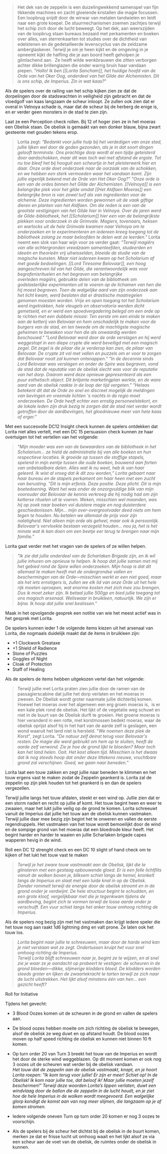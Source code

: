 >Het dek van de zeppelin is een duizelingwekkend samenspel van fijn tikkende machines en zacht gloeiende kristallen die magie focussen. Een loopbrug snijdt door de wirwar van metalen tandwielen en leidt naar een grote koepel. De stuurmechanismen zoemen zachtjes terwijl het schip zich door de lucht beweegt. Op het dek, aan weerszijden van de loopbrug staan bureaus bezaaid met perkamenten en boeken over alles, van sterrenkaarten tot studies over de dichtheid van edelstenen en de gedetailleerde levenscyclus van de zeldzame amberglaskever.
>Terwijl je om je heen kijkt en de omgeving in je opneemt kijkt de halfling die je aan boord heeft geholpen je glimlachend aan.  Ze heeft wilde wenkbrauwen die zitten verborgen achter dikke brillenglazen die onder warrig bruin haar vandaan piepen. 
>"*Hallo! Ik ben [[Lorita Sancham]], het huidige hoofd van de Orde van het Oker Oog, onderdeel van het Gilde der Alchemisten. Dit is ons schip, de Imperius. Zin in wat kaas?*"

Als de spelers over de railing van het schip kijken zien ze dat de dorpelingen door de stadswachten in veiligheid zijn gebracht en dat de vloedgolf van kaas langzaam de scheur inloopt. Ze zullen ook zien dat er overal in Velnoya schade is, maar dat de scheur bij de herberg de enige is, en er verder geen monsters in de stad te zien zijn.

Laat ze een Perception check rollen. Bij 12 of hoger zien ze in het moeras een Obelisk staan. De obelisk is gemaakt van een donker blauw, bijna zwart gesteente met gouden tekens erop.

>Lorita zegt: *"Bedankt voor jullie hulp bij het verdedigen van onze stad, jullie lijken wel door de goden gezonden, als je in dat soort dingen gelooft tenminste. Ons prachtige dorp wordt al een tijdje geteisterd door aardschokken, maar dit was toch wel met afstand de ergste. Tot nu toe bleef het bij hooguit een scheurtje in het pleisterwerk hier en daar. Onze orde doet onderzoek naar de oorzaak van de schokken, en we hebben een sterk vermoeden waar het vandaan komt. Zijn jullie eigenlijk bekend met de Orde van Het Oker Oog?"*
>*"Onze orde is een van de ordes binnen het Gilde der Alchemisten. [[Velnoya]] is een belangrijke plek voor het gilde omdat [[Het Aldfaen Moeras]] een belangrijke bron is van zowel turf als van ingredienten voor de alchemie. Deze ingredienten worden gewonnen uit de vaak giftige dieren en planten van het Aldfaen. Om die reden is een van de grootste vestigingen van het Gilde hier in Velnoya. Over de jaren werd de Gilde-bibliotheek, het [[Scholarium]] hier een van de belangrijkste plekken voor onderzoek in de Grimvale. Magiers, tovenaars, heksen en warlocks uit de hele Grimvale kwamen naar Velnoya om te onderzoeken en te experimenteren en iedereen kreeg toegang tot de bibliotheek zolang ze maar beloofden te delen wat ze leerden."*
>Lorita neemt een slok van haar wijn voor ze verder gaat: 
>*"Terwijl magiërs van alle achtergronden vreedzaam samenleefden, studeerden en ideeën en theorieën vrij uitwisselden, bloeide de studie van de magische kunsten. Maar niet iedereen kwam op het Scholarium af met goede bedoelingen. [[Lord Tiresome Belovaar]], een hoog aangeschreven lid van het Gilde, die verantwoordelijk was voor begrafenisrituelen en het begraven van belangrijke overleden magiërs, gebruikte delen van de bibliotheek om godslasterlijke experimenten uit te voeren op de lichamen van hen die hij moest begraven. Toen de walgelijke aard van zijn onderzoek aan het licht kwam, werd besloten dat er drastische maatregelen genomen moesten worden. Vrije en open toegang tot het Scholarium werd ingetrokken, hele vleugels en observatoria werden dicht gemetseld, en er werd een spoedvergadering belegd om een orde op te richten met een dubbele missie: Ten eerste om een einde te maken aan de ketterij van Belovaar en hem onschadelijk te maken voor de burgers van de stad, en ten tweede om de machtigste magische geheimen te bewaken voor hen die als onwaardig werden beschouwd."*
>*"Lord Belovaar werd door de orde verslagen en hij werd weggestopt in een diepe crypte die werd beveiligd met een magisch zegel. Dit zegel is de pilaar die je verderop kan zien, de pilaar van Belovaar. De crypte zit vol met vallen en puzzels om er voor te zorgen dat Belovaar nooit zal kunnen ontsnappen."*
> *"In de decennia sinds Lord Belovaar was verslagen en onder de Spire was begraven, vond de stad dat de reputatie van de obelisk slecht was voor de reputatie van het dorp. Daarom werd deze opnieuw gepresenteerd als een puur esthetisch object. Dit briljante marketingplan werkte, en de ware aard van de obelisk raakte in de loop der tijd vergeten."*
> *"Helaas betekent dit dat de Orde zo snel en discreet mogelijk de meldingen van bevingen en vreemde lichten 's nachts in de regio moet onderzoeken. De Orde heeft echter een ernstig personeelstekort, en de lokale leden zijn druk bezig te zorgen dat de stad niet verder wordt getroffen door de aardbevingen, het gloednieuwe meer van hete kaas of erger."*

Met een succesvolle DC12 Insight check kunnen de spelers ontdekken dat Lorita niet alles vertelt, met een DC 15 persuasion check kunnen ze haar overtuigen tot het vertellen van het volgende:  

>*"Mijn moeder was een van de bewaarders van de bibliotheek in het Scholarium... ze hield de administratie bij van alle boeken en hun respectieve locaties. Ik groeide op tussen die stoffige stapels, spelend in mijn eentje tussen die oude boeken, bouwend aan forten van onbetaalbare delen. Alles wat ik nu weet, heb ik van haar geleerd. Ik wist al vroeg dat ik dit zou worden,” Lorita gebaart naar haar bureau en de stapels perkament om haar heen met een zucht van berusting. "Dit is mijn erfenis. Deze positie. Deze plicht. Dit is mijn boetedoening. Want het was onder de onzorgvuldige blik van mijn voorouder dat Belovaar de kennis verkreeg die hij nodig had om zijn ketterse rituelen uit te voeren. Weken, misschien wel maanden, was hij op zoek naar boeken vol duistere magie en nog duisterdere geschiedenissen. Mijn... mijn over-overgrootvader deed niets om hem tegen te houden. Nu betalen we allemaal de prijs voor zijn nalatigheid. Niet alleen mijn orde als geheel, maar ook ik persoonlijk. Belovaar's vervloekte bestaan verzegeld houden... nou ja, het is het minste wat ik kan doen om een beetje eer terug te brengen naar mijn familie."*

Lorita gaat verder met het vragen van de spelers of ze willen helpen.

>*"Ik zie dat jullie onderdeel van de Scharlaken Brigade zijn, en ik wil jullie inhuren om opnieuw te helpen. Ik hoop dat jullie samen met mij het gebied rond de Spire willen onderzoeken. Mijn hoop is dat dit allemaal te maken heeft met de ondergrondse vallen en beschermingen van de Orde—misschien werkt er een niet goed, maar als het iets ernstigers is, zullen we elk lid van onze Orde uit het hele rijk moeten oproepen, wat enorme kosten met zich mee zou brengen. Dus ik moet zeker zijn. Ik betaal jullie 500gp en bied jullie toegang tot ons magisch arsenaal. Weliswaar in bruikleen, natuurlijk. We zijn er bijna. Ik hoop dat jullie snel beslissen."*

Maak in het opvolgende gesprek een notitie van wie het meest actief was in het gesprek met Lorita.

De spelers kunnen ieder 1 de volgende items kiezen uit het arsenaal van Lorita, die nogmaals duidelijk maakt dat de items in bruikleen zijn:

- +1 Clockwork Greataxe
- +1 Shield of Radience
- Stone of Puzzles
- Goggles of Night
- Cloak of Protection
- Staff of Healing

Als de spelers de items hebben uitgekozen vertel dan het volgende:  
>Terwijl jullie met Lorita praten zien jullie door de ramen van de passagierscabine dat jullie het dorp verlaten en het moeras in zweven. De Obelisk wordt groter naarmate jullie dichterbij komen. Hoewel het moeras over het algemeen een erg groen moeras is,  is er een kale plek rond de obelisk. Het lijkt of de vegetatie weg schuwt en niet in de buurt van de Obelisk durft te groeien. Het groene moeras is hier veranderd in een rotte, met korstmossen bedekt moeras, waar de obelisk oprijst alsof hij in het hart van de aarde zelf is geslagen, een wond waaruit het land niet is hersteld. 
>"*We noemen deze plek de Korst*", zegt Lorita. "*De natuur zelf deinst terug voor Belovaar's resten. De magie die werd gebruikt om hem op te sluiten, heeft de aarde zelf verwond. Zie je hoe de grond lijkt te bloeden? Maar toch kan het land helen. Ooit. Het kost alleen tijd. Misschien is het dwaas dat ik nog steeds hoop dat onder deze littekens nieuwe, vruchtbare grond zal verschijnen. Goed, we gaan naar beneden.*"

Lorita laat een touw zakken en zegt jullie naar beneden te klimmen en het touw ergens vast te maken zodat de Zeppelin geankerd is. Lorita zal de zeppelin op zijn plek houden tot het geankerd is en dan de spelers vergezellen. 

Terwijl jullie langs het touw afdalen, steekt er een wind op. Jullie zien dat er een storm nadert en recht op jullie af komt. Het touw begint heen en weer te zwaaien, maar het lukt jullie veilig op de grond te komen. Lorita schreeuwt vanuit de Imperius dat jullie het touw aan de obelisk kunnen vastmaken. Terwijl jullie daar mee bezig zijn begint het te onweren en vallen de eerste regendruppels. Het vastmaken van het touw wordt bemoeilijkt door de wind en de sompige grond van het moeras dat een bloedrode kleur heeft. Het begint harder en harder te waaien en jullie Scharlaken brigade capes wapperen hevig in de wind.

Roll een DC 12 strenght check en een DC 10 slight of hand check om te kijken of het lukt het touw vast te maken

>*Terwijl je het zware touw vastmaakt aan de Obelisk, lijkt die te glinsteren met een gestaag opbouwende gloed. Er is een felle lichtflits vanuit de wolken boven je, bliksem schiet langs de hemel, kronkelt langs de Imperius en slaat met een luide knal in op de Obelisk. Donder rommelt terwijl de energie door de obelisk stroomt en in de grond onder je verdwijnt. De hele structuur begint te schudden, en een grote kloof, vergelijkbaar met die je tegenkwam tijdens de aardbeving, begint zich te vormen terwijl de losse aarde onder je verschuift. Een vuur schiet langs het anker touw omhoog richting de Imperius.*  

Als de spelers nog bezig zijn met het vastmaken dan krijgt iedere speler die het touw nog aan raakt 1d6 lightning dmg en valt prone. Ze laten ook het touw los.

>*Lorita begint naar jullie te schreeuwen, maar door de harde wind kan je niet verstaan wat ze zegt. Ondertussen kruipt het vuur snel omhoog richting de Imperius.*   
*Terwijl Lorita blijft schreeuwen naar je, begint ze te wijzen, en al snel zie je waar ze je aandacht op probeert te vestigen: de scheuren in de grond bloeden—dikke, slijmerige klodders bloed. De klodders worden steeds groter en lijken de zwaartekracht te tarten terwijl ze zich naar de lucht uitstrekken. Het lijkt alsof minstens één van hen... een gezicht heeft?*

Roll for Initiative

Tijdens het gevecht:

- 3 Blood Oozes komen uit de scheuren in de grond en vallen de spelers aan.
- De blood oozes hebben moeite om zich richting de obelisk te bewegen, alsof de obelisk ze weg duwt en op afstand houdt. De blood oozes moven op half speed richting de obelisk en kunnen niet binnen 10 ft komen.
- Op turn order 20 van Turn 3 breekt het touw van de Imperius en wordt het door de sterke wind weggeblazen. Op dit moment komen er ook nog 3 oozes uit de scheuren wat verder bij de obelisk vandaan.  
    *Het touw dat de zeppelin aan de obelisk vastmaakt, knapt, en je hoort Lorita roepen: "Ik kom terug voor jullie! Er zijn er meer! Schiet op! In de Obelisk! Ik kom naar jullie toe, dat beloof ik! Maar jullie moeten jezelf beschermen!" Terwijl deze woorden Lorita’s lippen verlaten, duwt een windvlaag door de ballon die de zeppelin in de lucht houdt, en je ziet hoe de hele Imperius in de wolken wordt meegevoerd. Een walgelijke glorp kondigt de komst aan van nog meer slijmen, die langzaam op je af komen stromen.*  
    
- Iedere volgende oneven Turn op turn order 20 komen er nog 3 oozes te voorschijn.
- Als de spelers bij de scheur het dichtst bij de obelisk in de buurt komen, merken ze dat er frisse lucht uit omhoog waait en het lijkt alsof ze via een scheur aan de voet van de obelisk, de ruimtes onder de obelisk in kunnen.